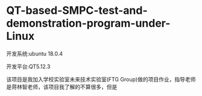 # QT-based-SMPC-test-and-demonstration-program-under-Linux

开发系统:ubuntu 18.0.4

开发平台:QT5.12.3

该项目是我加入学校实验室未来技术实验室(FTG Group)做的项目作业，指导老师是蒋林智老师，该项目我了解的不算很多，但是
